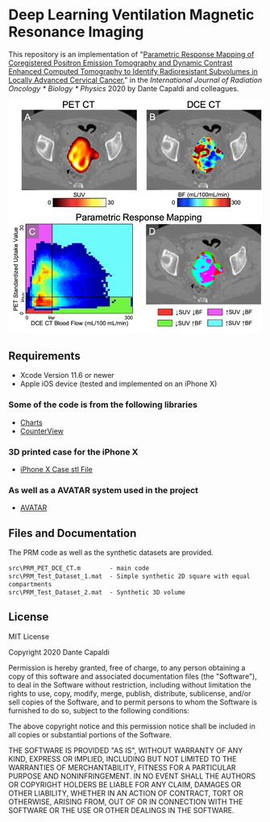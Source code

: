 # Deep Learning Ventilation Magnetic Resonance Imaging

This repository is an implementation of "[Parametric Response Mapping of Coregistered Positron Emission Tomography and Dynamic Contrast Enhanced Computed Tomography to Identify Radioresistant Subvolumes in Locally Advanced Cervical Cancer.](https://doi.org/10.1016/j.ijrobp.2020.03.023)" in the _International Journal of Radiation Oncology * Biology * Physics_ 2020 by Dante Capaldi and colleagues.

![PRM](https://github.com/capaldid/PRM/blob/master/PRM_Figure.png)

## Requirements

- Xcode Version 11.6 or newer
- Apple iOS device (tested and implemented on an iPhone X)

### Some of the code is from the following libraries
- [Charts](https://github.com/danielgindi/Charts)
- [CounterView](https://www.raywenderlich.com/8003281-core-graphics-tutorial-getting-started)

### 3D printed case for the iPhone X
- [iPhone X Case stl File](https://www.thingiverse.com/thing:2824602)


### As well as a AVATAR system used in the project
- [AVATAR](https://sites.google.com/view/stanford-avatar)

## Files and Documentation

The PRM code as well as the synthetic datasets are provided.

```
src\PRM_PET_DCE_CT.m        - main code
src\PRM_Test_Dataset_1.mat  - Simple synthetic 2D square with equal compartments
src\PRM_Test_Dataset_2.mat  - Synthetic 3D volume
```

## License

MIT License

Copyright 2020 Dante Capaldi

Permission is hereby granted, free of charge, to any person obtaining a copy of this software and associated documentation files (the "Software"), to deal in the Software without restriction, including without limitation the rights to use, copy, modify, merge, publish, distribute, sublicense, and/or sell copies of the Software, and to permit persons to whom the Software is furnished to do so, subject to the following conditions:

The above copyright notice and this permission notice shall be included in all copies or substantial portions of the Software.

THE SOFTWARE IS PROVIDED "AS IS", WITHOUT WARRANTY OF ANY KIND, EXPRESS OR IMPLIED, INCLUDING BUT NOT LIMITED TO THE WARRANTIES OF MERCHANTABILITY, FITNESS FOR A PARTICULAR PURPOSE AND NONINFRINGEMENT. IN NO EVENT SHALL THE AUTHORS OR COPYRIGHT HOLDERS BE LIABLE FOR ANY CLAIM, DAMAGES OR OTHER LIABILITY, WHETHER IN AN ACTION OF CONTRACT, TORT OR OTHERWISE, ARISING FROM, OUT OF OR IN CONNECTION WITH THE SOFTWARE OR THE USE OR OTHER DEALINGS IN THE SOFTWARE.
